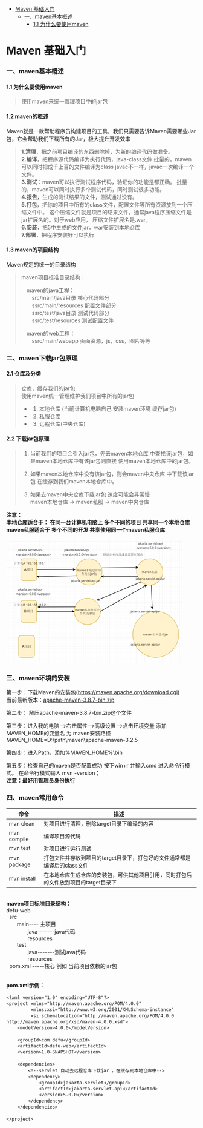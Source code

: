* [Maven 基础入门]()
    * [一、maven基本概述]()
      * [1.1 为什么要使用maven]()


# Maven 基础入门

### 一、maven基本概述

#### 1.1 为什么要使用maven
> 使用maven来统一管理项目中的jar包  

#### 1.2 maven的概述  

Maven就是一款帮助程序员构建项目的工具，我们只需要告诉Maven需要哪些Jar 包，它会帮助我们下载所有的Jar，极大提升开发效率

> **1.清理**，把之前项目编译的东西删除掉，为新的编译代码做准备。  
> **2.编译**，把程序源代码编译为执行代码，java-class文件 
批量的，maven可以同时把成千上百的文件编译为class
javac不一样，javac一次编译一个文件。  
> **3.测试**：maven可以执行测试程序代码，验证你的功能是都正确。
批量的，maven可以同时执行多个测试代码，同时测试很多功能。  
> **4.报告**，生成的测试结果的文件，测试通过没有。  
> **5.打包**，把你的项目中所有的class文件，配置文件等所有资源放到一个压缩文件中。
这个压缩文件就是项目的结果文件，通常java程序压缩文件是jar扩展名的。对于web应用， 压缩文件扩展名是.war。  
> **6.安装**，把5中生成的文件jar，war安装到本地仓库  
> **7.部署**，把程序安装好可以执行  

#### 1.3 maven的项目结构 
Maven规定的统一的目录结构
> maven项目标准目录结构：  
>
>  &ensp;&ensp;maven的java工程：  
>  &emsp;&emsp;src/main/java目录  核心代码部分  
>  &emsp;&emsp;ssrc/main/resources  配置文件部分  
>  &emsp;&emsp;ssrc/test/java目录  测试代码部分  
>  &emsp;&emsp;ssrc/test/resources  测试配置文件  
>
>  &ensp;&ensp;maven的web工程：  
>  &emsp;&emsp;ssrc/main/webapp 页面资源，js，css，图片等等

### 二、maven下载jar包原理

#### 2.1 仓库及分类
> 仓库，缓存我们的jar包  
> 使用maven统一管理维护我们项目中所有的jar包
> * 1. 本地仓库 (当前计算机电脑自己   安装maven环境  缓存jar包)
> * 2. 私服仓库
> * 3. 远程仓库(中央仓库)

#### 2.2 下载jar包原理
> 1.  当前我们的项目会引入jar包，先去maven本地仓库
中查找该jar包，如果maven本地仓库中有该jar包则直接
使用maven本地仓库中的jar包。
> 
>2. 如果maven本地仓库中没有该jar包，则会maven中央仓库
中下载该jar包 在缓存到我们maven本地仓库中。
>
> 3. 如果去maven中央仓库下载jar包 速度可能会非常慢  
> maven本地仓库 → maven私服 → maven中央仓库

**注意：  
本地仓库适合于： 在同一台计算机电脑上 多个不同的项目 共享同一个本地仓库  
maven私服适合于 多个不同的开发 共享使用同一个maven私服仓库**

![下载jar包原理](img/maven-01.png)



### 三、maven环境的安装

第一步：下载Maven的安装包(https://maven.apache.org/download.cgi)  
当前最新版本：[apache-maven-3.8.7-bin.zip](https://dlcdn.apache.org/maven/maven-3/3.8.7/binaries/apache-maven-3.8.7-bin.zip)

第二步：  解压apache-maven-3.8.7-bin.zip这个文件

第三步：进入我的电脑-->右击属性-->高级设置-->点击环境变量
 添加MAVEN_HOME的变量名 为 maven安装路径
 MAVEN_HOME=D:\path\maven\apache-maven-3.2.5

 第四步：进入Path，添加%MAVEN_HOME%\bin  

 第五步：检查自己的maven是否配置成功
 按下win+r 并输入cmd 进入命令行模式。
 在命令行模式输入 mvn -version；  
**注意：最好用管理员身份执行**



### 四、maven常用命令

|命令|描述|
|---|---|
|mvn clean|对项目进行清理，删除target目录下编译的内容|
|mvn compile|编译项目源代码|
|mvn test|对项目进行运行测试|
|mvn package|打包文件并存放到项目的target目录下，打包好的文件通常都是编译后的class文件|
|mvn install|在本地仓库生成仓库的安装包，可供其他项目引用，同时打包后的文件放到项目的target目录下|

\
**maven项目标准目录结构：**  
defu-web  
&nbsp;&nbsp;src  
&ensp;&ensp;&ensp;&ensp;main---- 主项目  
&emsp;&emsp;&emsp;&emsp;java-------java代码  
&emsp;&emsp;&emsp;&emsp;resources  
&ensp;&ensp;&ensp;&ensp;test  
&emsp;&emsp;&emsp;&emsp;java-------测试java代码  
&emsp;&emsp;&emsp;&emsp;resources  
&nbsp;&nbsp;pom.xml -----核心 例如 当前项目依赖的jar包  

\
**pom.xml示例：**
```maven
<?xml version="1.0" encoding="UTF-8"?>
<project xmlns="http://maven.apache.org/POM/4.0.0"
         xmlns:xsi="http://www.w3.org/2001/XMLSchema-instance"
         xsi:schemaLocation="http://maven.apache.org/POM/4.0.0 http://maven.apache.org/xsd/maven-4.0.0.xsd">
    <modelVersion>4.0.0</modelVersion>

    <groupId>com.defu</groupId>
    <artifactId>defu-web</artifactId>
    <version>1.0-SNAPSHOT</version>

    <dependencies>
        <!--servlet 自动去远程仓库下载jar ，在缓存到本地仓库中-->
        <dependency>
            <groupId>jakarta.servlet</groupId>
            <artifactId>jakarta.servlet-api</artifactId>
            <version>5.0.0</version>
        </dependency>
    </dependencies>

</project>
```

